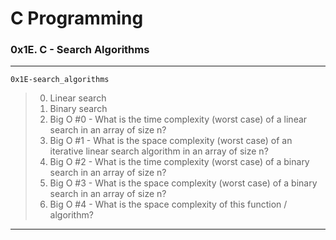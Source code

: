 # C Programming
### 0x1E. C - Search Algorithms
---
`0x1E-search_algorithms`
> 0. Linear search
> 1. Binary search
> 2. Big O #0 - What is the time complexity (worst case) of a linear search in an array of size n?
> 3. Big O #1 - What is the space complexity (worst case) of an iterative linear search algorithm in an array of size n?
> 4. Big O #2 - What is the time complexity (worst case) of a binary search in an array of size n?
> 5. Big O #3 - What is the space complexity (worst case) of a binary search in an array of size n?
> 6. Big O #4 - What is the space complexity of this function / algorithm?
---
